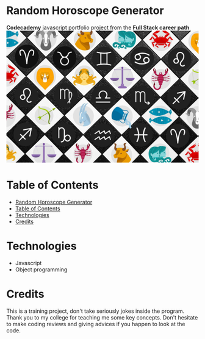 # Random Horoscope Generator

**Codecademy** javascript portfolio project from the **Full Stack career path**
![Zodiac Signs](./images/zodiac-signs.jpg)

# Table of Contents

- [Random Horoscope Generator](#random-horoscope-generator)
- [Table of Contents](#table-of-contents)
- [Technologies](#technologies)
- [Credits](#credits)

# Technologies

- Javascript
- Object programming

# Credits

This is a training project, don't take seriously jokes inside the program.
Thank you to my college for teaching me some key concepts.
Don't hesitate to make coding reviews and giving advices if you happen to look at the code.
